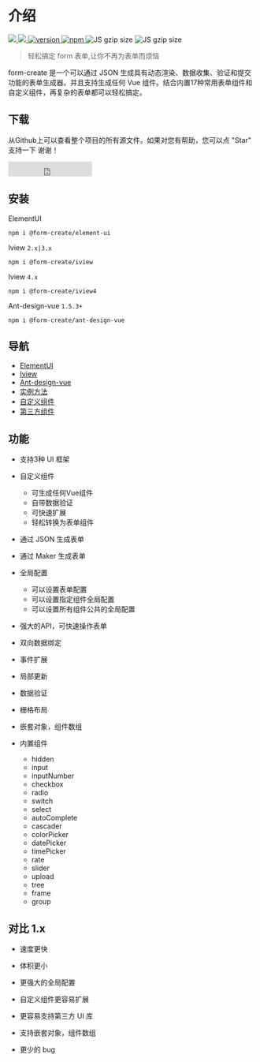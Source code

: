 
# 介绍

  <a href="https://github.com/xaboy/form-create/blob/master/LICENSE">
    <img src="https://img.shields.io/badge/License-MIT-yellow.svg" />
  </a>
  <a href="https://github.com/xaboy">
    <img src="https://img.shields.io/badge/Author-xaboy-blue.svg" />
  </a>
  <a href="https://www.npmjs.com/package/@form-create/element-ui">
    <img src="https://badge.fury.io/js/@form-create%2Fcore.svg" alt="version" />
  </a>
  <a href="https://www.npmjs.com/package/@form-create/element-ui">
    <img src="https://img.shields.io/npm/dt/form-create.svg" alt="npm" />
  </a>
  <img src="http://img.badgesize.io/https://cdn.jsdelivr.net/npm/@form-create/iview/dist/form-create.min.js?compression=gzip&amp;label=iview%20gzip%20size&amp;style=flat-square" alt="JS gzip size">
  <img src="http://img.badgesize.io/https://cdn.jsdelivr.net/npm/@form-create/element-ui/dist/form-create.min.js?compression=gzip&amp;label=elementUI%20gzip%20size&amp;style=flat-square" alt="JS gzip size">

> 轻松搞定 form 表单,让你不再为表单而烦恼

form-create 是一个可以通过 JSON 生成具有动态渲染、数据收集、验证和提交功能的表单生成器。并且支持生成任何 Vue 组件。结合内置17种常用表单组件和自定义组件，再复杂的表单都可以轻松搞定。

## 下载
从Github上可以查看整个项目的所有源文件。如果对您有帮助，您可以点 "Star" 支持一下 谢谢！

<iframe src="https://ghbtns.com/github-btn.html?user=xaboy&repo=form-create&type=star&count=true&size=large" frameborder="0" scrolling="0" width="170" height="30" title="GitHub"></iframe>

## 安装

ElementUI

`npm i @form-create/element-ui`

Iview `2.x|3.x`

`npm i @form-create/iview`

Iview `4.x`

`npm i @form-create/iview4`

Ant-design-vue `1.5.3+`

`npm i @form-create/ant-design-vue`

## 导航

- [ElementUI](/v2/element-ui/)
- [Iview](/v2/iview/)
- [Ant-design-vue](/v2/ant-design-vue/)
- [实例方法](/v2/instance.html)
- [自定义组件](/v2/guide/custom-component.html)
- [第三方组件](/v2/guide/component/)

## 功能

- 支持3种 UI 框架

- 自定义组件

    - 可生成任何Vue组件
    - 自带数据验证
    - 可快速扩展
    - 轻松转换为表单组件

- 通过 JSON 生成表单

- 通过 Maker 生成表单

- 全局配置

    - 可以设置表单配置
    - 可以设置指定组件全局配置
    - 可以设置所有组件公共的全局配置

- 强大的API，可快速操作表单

- 双向数据绑定

- 事件扩展

- 局部更新

- 数据验证

- 栅格布局

- 嵌套对象，组件数组

- 内置组件
    - hidden
    - input
    - inputNumber
    - checkbox
    - radio
    - switch
    - select
    - autoComplete
    - cascader
    - colorPicker
    - datePicker
    - timePicker
    - rate
    - slider
    - upload
    - tree
    - frame
    - group


## 对比 1.x

- 速度更快

- 体积更小

- 更强大的全局配置

- 自定义组件更容易扩展

- 更容易支持第三方 UI 库

- 支持嵌套对象，组件数组

- 更少的 bug
